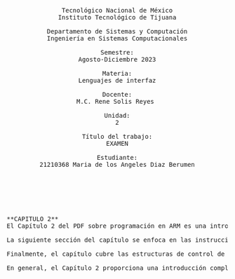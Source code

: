 <pre>

	<p align=center>

Tecnológico Nacional de México
Instituto Tecnológico de Tijuana

Departamento de Sistemas y Computación
Ingeniería en Sistemas Computacionales

Semestre:
Agosto-Diciembre 2023

Materia:
Lenguajes de interfaz

Docente:
M.C. Rene Solis Reyes 

Unidad:
2

Título del trabajo:
EXAMEN

Estudiante:
21210368 Maria de los Angeles Diaz Berumen

	</p>

</pre>

<pre>

**CAPITULO 2**
El Capítulo 2 del PDF sobre programación en ARM es una introducción detallada a los tipos de datos y sentencias de alto nivel que se pueden utilizar en la programación en ARM. El capítulo comienza con una sección de lectura previa que cubre los modos de direccionamiento del ARM, que son las formas en que se accede a los datos en la memoria. Luego, se discuten los diferentes tipos de datos que se pueden utilizar en la programación en ARM, como enteros, flotantes y caracteres.

La siguiente sección del capítulo se enfoca en las instrucciones de salto, que son las instrucciones que permiten a los programas saltar a diferentes partes del código. Se explican las diferentes instrucciones de salto que se pueden utilizar en la programación en ARM, como las instrucciones de salto condicional y las instrucciones de salto incondicional.

Finalmente, el capítulo cubre las estructuras de control de alto nivel, que son las estructuras que permiten a los programas tomar decisiones y repetir tareas. Se discuten las diferentes estructuras de control de alto nivel que se pueden utilizar en la programación en ARM, como los bucles y las estructuras de control de flujo.

En general, el Capítulo 2 proporciona una introducción completa a los tipos de datos y sentencias de alto nivel que se pueden utilizar en la programación en ARM. El capítulo incluye muchos ejemplos de código para ayudar a los lectores a comprender mejor cómo funcionan estos conceptos, y también se incluyen ejercicios propuestos para que los lectores puedan practicar la programación en ARM.

